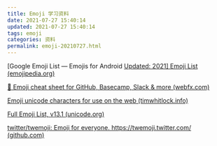 ```yaml
---
title: Emoji 学习资料
date: 2021-07-27 15:40:14
updated: 2021-07-27 15:40:14
tags: emoji
categories: 资料
permalink: emoji-20210727.html
---
```


[Google Emoji List — Emojis for Android [Updated: 2021\] Emoji List (emojipedia.org)](https://emojipedia.org/google/)

[🎁 Emoji cheat sheet for GitHub, Basecamp, Slack & more (webfx.com)](https://www.webfx.com/tools/emoji-cheat-sheet/)

[Emoji unicode characters for use on the web (timwhitlock.info)](https://apps.timwhitlock.info/emoji/tables/unicode)

[Full Emoji List, v13.1 (unicode.org)](http://www.unicode.org/emoji/charts/full-emoji-list.html)

[twitter/twemoji: Emoji for everyone. https://twemoji.twitter.com/ (github.com)](https://github.com/twitter/twemoji)
